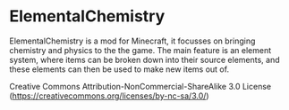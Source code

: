 ElementalChemistry
==================
ElementalChemistry is a mod for Minecraft, it focusses on bringing chemistry and physics to the the game. The main feature is an element system, where items can be broken down into their source elements, and these elements can then be used to make new items out of.

Creative Commons Attribution-NonCommercial-ShareAlike 3.0 License
(https://creativecommons.org/licenses/by-nc-sa/3.0/)
